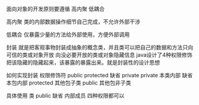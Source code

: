 面向对象的开发原则要遵循 高内聚  低耦合

高内聚 
    类的内部数据操作细节自己完成，不允许外部干涉

低耦合
    仅暴露少量的方法给外部使用，方便外部调用

封装
    就是把客观事物封装成抽象的概念类，并且类可以把自己的数据和方法只向可信的类或对象开放
    向没必要开放的类或对象隐藏信息 java设计了4种权限修饰
    把该隐藏的隐藏起来，该暴露的暴露出来。就是封装性的设计思想

如何实现封装
    权限修饰符
        public protected 缺省  private
            private    本类内部
            缺省        本包内部
            protected   其他包子类
            public      其他包非子类

具体使用
    类           public 缺省
    内部成员      四种权限都可以